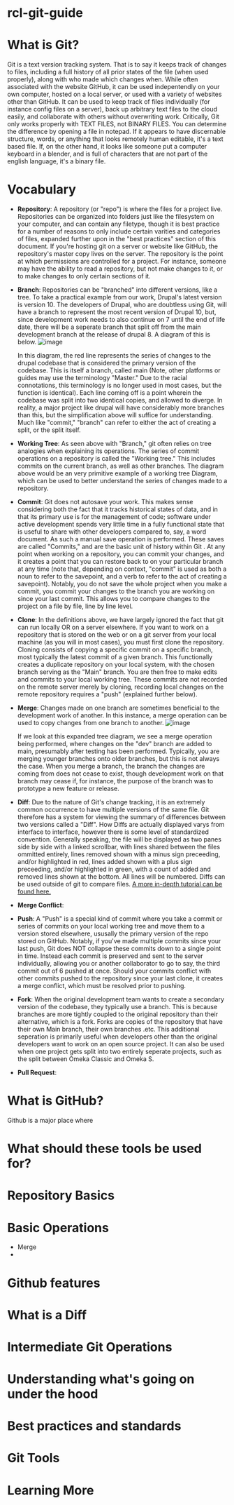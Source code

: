 # rcl-git-guide

# What is Git?
Git is a text version tracking system. That is to say it keeps track of changes to files, including a full history of all prior states of the file (when used properly), along with who made which changes when. While often associated with the website GitHub, it can be used indepentendly on your own computer, hosted on a local server, or used with a variety of websites other than GitHub. It can be used to keep track of files individually (for instance config files on a server), back up arbitrary text files to the cloud easily, and collaborate with others without overwriting work. Critically, Git only works properly with TEXT FILES, not BINARY FILES. You can determine the difference by opening a file in notepad. If it appears to have discernable structure, words, or anything that looks remotely human editable, it's a text based file. If, on the other hand, it looks like someone put a computer keyboard in a blender, and is full of characters that are not part of the english language, it's a binary file.

# Vocabulary
- **Repository**: A repository (or "repo") is where the files for a project live. Repositories can be organized into folders just like the filesystem on your computer, and can contain any filetype, though it is best practice for a number of reasons to only include certain varities and categories of files, expanded further upon in the "best practices" section of this document. If you're hosting git on a server or website like GitHub, the repository's master copy lives on the server. The repository is the point at which permissions are controlled for a project. For instance, someone may have the ability to read a repository, but not make changes to it, or to make changes to only certain sections of it.
 
- **Branch**: Repositories can be "branched" into different versions, like a tree. To take a practical example from our work, Drupal's latest version is version 10. The developers of Drupal, who are doubtless using Git, will have a branch to represent the most recent version of Drupal 10, but, since development work needs to also continue on 7 until the end of life date, there will be a seperate branch that split off from the main development branch at the release of drupal 8. A diagram of this is below.
![image](https://github.com/rochester-rcl/rcl-git-guide/assets/24469058/de3bebe6-4345-48bc-b407-d40e2e6870b4)

   In this diagram, the red line represents the series of changes to the drupal codebase that is considered the primary version of the codebase. This is itself a branch, called main (Note, other platforms or guides may use the terminology "Master." Due to the racial connotations, this terminology is no longer used in most cases, but the function is identical). Each line coming off is a point wherein the codebase was split into two identical copies, and allowed to diverge. In reality, a major project like drupal will have considerably more branches than this, but the simplification above will suffice for understanding. Much like "commit," "branch" can refer to either the act of creating a split, or the split itself.

- **Working Tree**: As seen above with "Branch," git often relies on tree analogies when explaining its operations. The series of commit operations on a repository is called the "Working tree." This includes commits on the current branch, as well as other branches. The diagram above would be an very primitive example of a working tree Diagram, which can be used to better understand the series of changes made to a repository.

- **Commit**: Git does not autosave your work. This makes sense considering both the fact that it tracks historical states of data, and in that its primary use is for the management of code; software under active development spends very little time in a fully functional state that is useful to share with other developers compared to, say, a word document. As such a manual save operation is performed. These saves are called "Commits," and are the basic unit of history within Git . At any point when working on a repository, you can commit your changes, and it creates a point that you can restore back to on your particular branch at any time (note that, depending on context, "commit" is used as both a noun to refer to the savepoint, and a verb to refer to the act of creating a savepoint). Notably, you do not save the whole project when you make a commit, you commit your changes to the branch you are working on since your last commit. This allows you to compare changes to the project on a file by file, line by line level.

- **Clone**: In the definitions above, we have largely ignored the fact that git can run locally OR on a server elsewhere. If you want to work on a repository that is stored on the web or on a git server from your local machine (as you will in most cases), you must first clone the repository. Cloning consists of copying a specific commit on a specific branch, most typically the latest commit of a given branch. This functionally creates a duplicate repository on your local system, with the chosen branch serving as the "Main" branch. You are then free to make edits and commits to your local working tree. These commits are not recorded on the remote server merely by cloning, recording local changes on the remote repository requires a "push" (explained further below).

- **Merge**: Changes made on one branch are sometimes beneficial to the development work of another. In this instance, a merge operation can be used to copy changes from one branch to another.
![image](https://github.com/rochester-rcl/rcl-git-guide/assets/24469058/185fae9e-e68f-4dd6-b11c-428dc42f3f94)

  If we look at this expanded tree diagram, we see a merge operation being performed, where changes on the "dev" branch are added to main, presumably after testing has been performed. Typically, you are merging younger branches onto older branches, but this is not always the case. When you merge a branch, the branch the changes are coming from does not cease to exist, though development work on that branch may cease if, for instance, the purpose of the branch was to prototype a new feature or release.

- **Diff**: Due to the nature of Git's change tracking, it is an extremely common occurrence to have multiple versions of the same file. Git therefore has a system for viewing the summary of differences between two versions called a "Diff". How Diffs are actually displayed varys from interface to interface, however there is some level of standardized convention. Generally speaking, the file will be displayed as two panes side by side with a linked scrollbar, with lines shared between the files ommitted entirely, lines removed shown with a minus sign preceeding, and/or highlighted in red, lines added shown with a plus sign preceeding, and/or highlighted in green, with a count of added and removed lines shown at the bottom. All lines will be numbered. Diffs can be used outside of git to compare files. [A more in-depth tutorial can be found here.](https://www.atlassian.com/git/tutorials/saving-changes/git-diff)
 
- **Merge Conflict**: 

- **Push**: A "Push" is a special kind of commit where you take a commit or series of commits on your local working tree and move them to a version stored elsewhere, ususally the primary version of the repo stored on GitHub. Notably, if you've made multiple commits since your last push, Git does NOT collapse these commits down to a single point in time. Instead each commit is preserved and sent to the server individually, allowing you or another collaborator to go to say, the third commit out of 6 pushed at once. Should your commits conflict with other commits pushed to the repository since your last clone, it creates a merge conflict, which must be resolved prior to pushing.

- **Fork**: When the original development team wants to create a secondary version of the codebase, they typically use a branch. This is because branches are more tightly coupled to the original repository than their alternative, which is a fork. Forks are copies of the repository that have their own Main branch, their own branches .etc. This additional seperation is primarily useful when developers other than the original developers want to work on an open source project. It can also be used when one project gets split into two entirely seperate projects, such as the split between Omeka Classic and Omeka S.



- **Pull Request**:



# What is GitHub?
Github is a major place where 
# What should these tools be used for?
# Repository Basics
# Basic Operations
- Merge 
- 
# Github features
# What is a Diff
# Intermediate Git Operations
# Understanding what's going on under the hood
# Best practices and standards
# Git Tools
# Learning More
